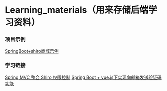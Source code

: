 # Learning_materials（用来存储后端学习资料）
### 项目示例
[SpringBoot+shiro商城示例](https://github.com/scutj2ee/Learning_materials/tree/master/bookstore-master)
### 学习链接
[Spring MVC 整合 Shiro 权限控制](https://juejin.im/post/5abf92b96fb9a028c368ea50?tdsourcetag=s_pctim_aiomsg)
[Spring Boot + vue.js下实现向邮箱发送验证码功能](https://blog.csdn.net/MrZhang835/article/details/88555306)
